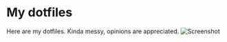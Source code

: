 # My dotfiles
Here are my dotfiles. Kinda messy, opinions are appreciated.
![Screenshot](https://github.com/TechGuyOnTGB/dotfiles/blob/master/dotfile_000.png)
